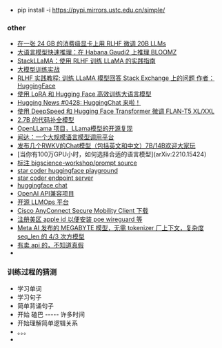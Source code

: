 * pip install -i https://pypi.mirrors.ustc.edu.cn/simple/

### other

* [在一张 24 GB 的消费级显卡上用 RLHF 微调 20B LLMs](https://huggingface.co/blog/zh/trl-peft)
* [大语言模型快速推理：在 Habana Gaudi2 上推理 BLOOMZ](https://huggingface.co/blog/zh/habana-gaudi-2-bloom)
* [StackLLaMA：使用 RLHF 训练 LLaMA 的实践指南](https://hub.baai.ac.cn/view/25341)
* [大模型训练实战](https://techdiylife.github.io/)
* [RLHF 实践教程: 训练 LLaMA 模型回答 Stack Exchange 上的问题 作者：HuggingFace](https://huggingface.co/blog/stackllama)
* [使用 LoRA 和 Hugging Face 高效训练大语言模型](https://www.bilibili.com/read/cv23019960)
* [Hugging News #0428: HuggingChat 来啦！](https://www.bilibili.com/read/cv23388841)
* [使用 DeepSpeed 和 Hugging Face Transformer 微调 FLAN-T5 XL/XXL](https://www.bilibili.com/read/cv22542818)
* [2.7B 的代码补全模型](https://huggingface.co/replit/replit-code-v1-3b)
* [OpenLLama 项目，LLama模型的开源复现](https://huggingface.co/openlm-research/open_llama_7b_preview_200bt)
* [闻达：一个大规模语言模型调用平台](https://github.com/l15y/wenda)
* [发布几个RWKV的Chat模型（包括英文和中文）7B/14B欢迎大家玩](https://zhuanlan.zhihu.com/p/618011122)
* [当你有100万GPU小时，如何选择合适的语言模型](arXiv:2210.15424）
* [标注 bigscience-workshop/prompt source](https://github.com/bigscience-workshop/promptsource)
* [star coder huggingface  playground](https://huggingface.co/spaces/bigcode/bigcode-playground)
* [star coder endpoint server](https://github.com/LucienShui/huggingface-vscode-endpoint-server)
* [huggingface chat](https://huggingface.co/chat/conversation/645b1072d422882b4eac42eb)
* [OpenAI API兼容项目](https://github.com/hyperonym/basaran)
* [开源 LLMOps 平台](https://www.oschina.net/news/241075/dify-open-source)
* [Cisco AnyConnect Secure Mobility Client 下载](https://study.dh90.cn/158.html)
* [注册美区 apple id 以便安装 poe wireguard 等](https://zhuanlan.zhihu.com/p/623576755)
* [Meta AI 发布的 MEGABYTE 模型，无需 tokenizer 厂上下文，复杂度 seq_len 的 4/3 次方模型](arXiv:2305.07185)
* [有卖 api 的，不知道真假](https://github.com/PlexPt/awesome-chatgpt-prompts-zh)
* 

### 训练过程的猜测

* 学习单词
* 学习句子
* 简单背诵句子
* 开始 磕巴 ----- 许多时间
* 开始理解简单逻辑关系
* 。。。
* 
